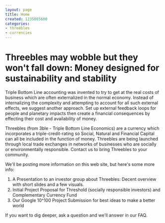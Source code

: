 ```yaml
---
layout: page
title: Home
created: 1235865600
categories:
- threebles
- currencies
---
```

# Threebles may wobble but they won't fall down: Money designed for sustainability and stability

Triple Bottom Line accounting was invented to try to get at the real costs of business which are often externalized in the normal economy. Instead of internalizing the complexity and attempting to account for all such external effects, we suggest another approach. Set up external feedback loops for people and planetary impacts then create a financial consequences by effecting their cost and availability of money.

Threebles (from 3ble - Triple Bottom Line Economics) are a currency which incorporates a triple-credit-rating so Social, Natural and Financial Capital can all be included in the function of money. Threebles are being launched through local trade exchanges in networks of businesses who are socially or environmentally responsible. Contact us to bring Threebles to your community.

We'll be posting more information on this web site, but here's some more info:

1. A Presentation to an investor group about Threebles: Decent overview with short slides and a few visuals.
2. Initial Project Proposal for Threshold (socially responsible investors) and Complementary Currency Fund
3. Our Google 10^100 Project Submission for best ideas to make a better world

If you want to dig deeper, ask a question and we'll answer in our FAQ.
